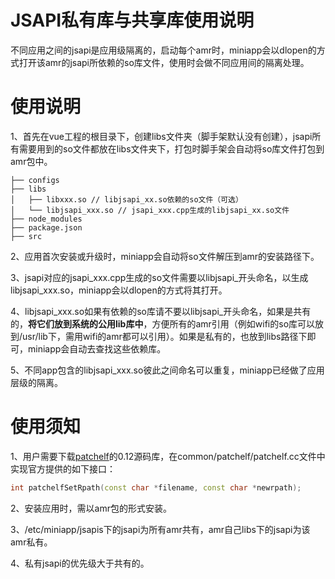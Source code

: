 # JSAPI私有库与共享库使用说明

不同应用之间的jsapi是应用级隔离的，启动每个amr时，miniapp会以dlopen的方式打开该amr的jsapi所依赖的so库文件，使用时会做不同应用间的隔离处理。

# 使用说明

1、首先在vue工程的根目录下，创建libs文件夹（脚手架默认没有创建），jsapi所有需要用到的so文件都放在libs文件夹下，打包时脚手架会自动将so库文件打包到amr包中。

```plain
├── configs
├── libs
│   ├── libxxx.so // libjsapi_xx.so依赖的so文件（可选）
│   └── libjsapi_xxx.so // jsapi_xxx.cpp生成的libjsapi_xx.so文件
├── node_modules
├── package.json
├── src
```

2、应用首次安装或升级时，miniapp会自动将so文件解压到amr的安装路径下。

3、jsapi对应的jsapi_xxx.cpp生成的so文件需要以libjsapi_开头命名，以生成libjsapi_xxx.so，miniapp会以dlopen的方式将其打开。

4、libjsapi_xxx.so如果有依赖的so库请不要以libjsapi_开头命名，如果是共有的，**将它们放到系统的公用lib库中**，方便所有的amr引用（例如wifi的so库可以放到/usr/lib下，需用wifi的amr都可以引用）。如果是私有的，也放到libs路径下即可，miniapp会自动去查找这些依赖库。

5、不同app包含的libjsapi_xxx.so彼此之间命名可以重复，miniapp已经做了应用层级的隔离。



# 使用须知

1、用户需要下载[patchelf](https://github.com/NixOS/patchelf/releases/tag/0.12)的0.12源码库，在common/patchelf/patchelf.cc文件中实现官方提供的如下接口：

```cpp
int patchelfSetRpath(const char *filename, const char *newrpath);
```

2、安装应用时，需以amr包的形式安装。

3、/etc/miniapp/jsapis下的jsapi为所有amr共有，amr自己libs下的jsapi为该amr私有。

4、私有jsapi的优先级大于共有的。